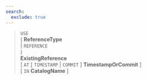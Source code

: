 ```yaml
---
search:
  exclude: true
---
```

<!--start-->

> `USE` <br>
      ( **ReferenceType**<br>
      | `REFERENCE`<br>
      ) <br>
      **ExistingReference** <br>
      \[ `AT` \[ `TIMESTAMP` | `COMMIT` \] **TimestampOrCommit** \] <br>
      \[ `IN` **CatalogName** \]